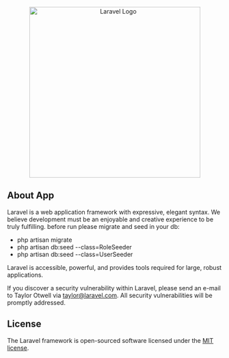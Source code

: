 <p align="center"><a href="https://laravel.com" target="_blank"><img src="https://raw.githubusercontent.com/laravel/art/master/logo-lockup/5%20SVG/2%20CMYK/1%20Full%20Color/laravel-logolockup-cmyk-red.svg" width="400" alt="Laravel Logo"></a></p>

## About App

Laravel is a web application framework with expressive, elegant syntax. We believe development must be an enjoyable and creative experience to be truly fulfilling. before run please migrate and seed in your db:

- php artisan migrate
- php artisan db:seed --class=RoleSeeder
- php artisan db:seed --class=UserSeeder

Laravel is accessible, powerful, and provides tools required for large, robust applications.

If you discover a security vulnerability within Laravel, please send an e-mail to Taylor Otwell via [taylor@laravel.com](mailto:taylor@laravel.com). All security vulnerabilities will be promptly addressed.

## License

The Laravel framework is open-sourced software licensed under the [MIT license](https://opensource.org/licenses/MIT).
